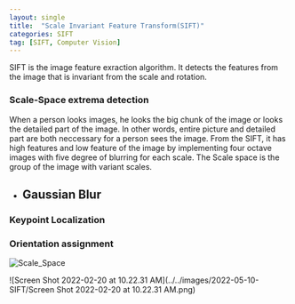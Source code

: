 ```yaml
---
layout: single
title:  "Scale Invariant Feature Transform(SIFT)"
categories: SIFT
tag: [SIFT, Computer Vision]
---
```


SIFT is the image feature exraction algorithm. It detects the features from the image that is invariant from the scale and rotation.

### Scale-Space extrema detection

When a person looks images, he looks the big chunk of the image or looks the detailed part of the image. In other words, entire picture and detailed part are both neccessary for a person sees the image. From the SIFT, it has high features and low feature of the image by implementing four octave images with five degree of blurring for each scale. The Scale space is the group of the image with variant scales. 

- Gaussian Blur
  - 

### Keypoint Localization

### Orientation assignment

![Scale_Space](../../images/2022-05-10-SIFT/Scale_Space.png)





![Screen Shot 2022-02-20 at 10.22.31 AM](../../images/2022-05-10-SIFT/Screen Shot 2022-02-20 at 10.22.31 AM.png)
